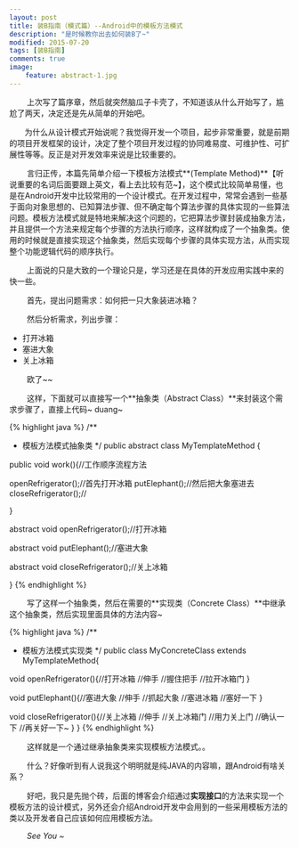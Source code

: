 ```yaml
---
layout: post
title: 装B指南（模式篇）--Android中的模板方法模式
description: "是时候教你出去如何装B了~"
modified: 2015-07-20
tags: [装B指南]
comments: true
image:
	feature: abstract-1.jpg
---
```



&nbsp;&nbsp;&nbsp;&nbsp;&nbsp;&nbsp;&nbsp;
上次写了篇序章，然后就突然脑瓜子卡壳了，不知道该从什么开始写了，尴尬了两天，决定还是先从简单的开始吧。

&nbsp;&nbsp;&nbsp;&nbsp;&nbsp;&nbsp;&nbsp;为什么从设计模式开始说呢？我觉得开发一个项目，起步非常重要，就是前期的项目开发框架的设计，决定了整个项目开发过程的协同难易度、可维护性、可扩展性等等。反正是对开发效率来说是比较重要的。

&nbsp;&nbsp;&nbsp;&nbsp;&nbsp;&nbsp;&nbsp;
言归正传，本篇先简单介绍一下模板方法模式**(Template Method)**【听说重要的名词后面要跟上英文，看上去比较有范~】，这个模式比较简单易懂，也是在Android开发中比较常用的一个设计模式。在开发过程中，常常会遇到一些基于面向对象思想的、已知算法步骤、但不确定每个算法步骤的具体实现的一些算法问题。模板方法模式就是特地来解决这个问题的，它把算法步骤封装成抽象方法，并且提供一个方法来规定每个步骤的方法执行顺序，这样就构成了一个抽象类。使用的时候就是直接实现这个抽象类，然后实现每个步骤的具体实现方法，从而实现整个功能逻辑代码的顺序执行。

&nbsp;&nbsp;&nbsp;&nbsp;&nbsp;&nbsp;&nbsp;
上面说的只是大致的一个理论只是，学习还是在具体的开发应用实践中来的快一些。

&nbsp;&nbsp;&nbsp;&nbsp;&nbsp;&nbsp;&nbsp;
首先，提出问题需求：如何把一只大象装进冰箱？

&nbsp;&nbsp;&nbsp;&nbsp;&nbsp;&nbsp;&nbsp;
然后分析需求，列出步骤：

<ul>
	<li>打开冰箱</li>
	<li>塞进大象</li>
	<li>关上冰箱 </li>
</ul>

&nbsp;&nbsp;&nbsp;&nbsp;&nbsp;&nbsp;&nbsp;
欧了~~

&nbsp;&nbsp;&nbsp;&nbsp;&nbsp;&nbsp;&nbsp;
这样，下面就可以直接写一个**抽象类（Abstract Class）**来封装这个需求步骤了，直接上代码~ duang~

{% highlight java %}
/**
* 模板方法模式抽象类
*/
public abstract class MyTemplateMethod {

public void work(){//工作顺序流程方法

openRefrigerator();//首先打开冰箱
putElephant();//然后把大象塞进去
closeRefrigerator();//

}

abstract void openRefrigerator();//打开冰箱

abstract void putElephant();//塞进大象

abstract void closeRefrigerator();//关上冰箱

}
{% endhighlight %}

&nbsp;&nbsp;&nbsp;&nbsp;&nbsp;&nbsp;&nbsp;
写了这样一个抽象类，然后在需要的**实现类（Concrete Class）**中继承这个抽象类，然后实现里面具体的方法内容~

{% highlight java %}
/**
* 模板方法模式实现类
*/
public class MyConcreteClass extends  MyTemplateMethod{

void openRefrigerator(){//打开冰箱
//伸手
//握住把手
//拉开冰箱门
}

void putElephant(){//塞进大象
//伸手
//抓起大象
//塞进冰箱
//塞好一下
}

void closeRefrigerator(){//关上冰箱
//伸手
//关上冰箱门
//用力关上门
//确认一下
//再关好一下~
}
}
{% endhighlight %}

&nbsp;&nbsp;&nbsp;&nbsp;&nbsp;&nbsp;&nbsp;
这样就是一个通过继承抽象类来实现模板方法模式。。

&nbsp;&nbsp;&nbsp;&nbsp;&nbsp;&nbsp;&nbsp;
什么？好像听到有人说我这个明明就是纯JAVA的内容嘛，跟Android有啥关系？

&nbsp;&nbsp;&nbsp;&nbsp;&nbsp;&nbsp;&nbsp;
好吧，我只是先抛个砖，后面的博客会介绍通过**实现接口**的方法来实现一个模板方法的设计模式，另外还会介绍Android开发中会用到的一些采用模板方法的类以及开发者自己应该如何应用模板方法。

&nbsp;&nbsp;&nbsp;&nbsp;&nbsp;&nbsp;&nbsp;
*See You ~*